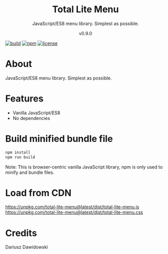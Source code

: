 <h1 align="center">
Total Lite Menu
</h1>
<p align="center">
JavaScript/ES8 menu library. Simplest as possible.
</p>
<p align="center">
v0.9.0
</p>

[![build](https://github.com/dariuszdawidowski/total-lite-menu/actions/workflows/build.yml/badge.svg)](https://github.com/dariuszdawidowski/total-lite-menu/actions/workflows/build.yml)
[![npm](https://img.shields.io/npm/v/total-lite-menu)](https://www.npmjs.com/package/total-lite-menu)
[![license](https://img.shields.io/github/license/dariuszdawidowski/total-lite-menu?color=9cf)](./LICENSE)

# About

JavaScript/ES8 menu library. Simplest as possible.

# Features

- Vanilla JavaScript/ES8
- No dependencies

# Build minified bundle file

```bash
npm install
npm run build
```
Note: This is browser-centric vanilla JavaScript library, npm is only used to minify and bundle files.

# Load from CDN

https://unpkg.com/total-lite-menu@latest/dist/total-lite-menu.js
https://unpkg.com/total-lite-menu@latest/dist/total-lite-menu.css

# Credits

Dariusz Dawidowski
